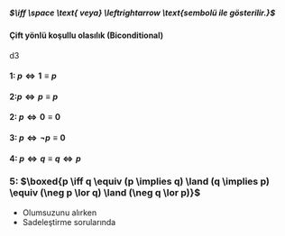 ##### $\iff \space \text{ veya} \leftrightarrow  \text{sembolü ile gösterilir.}$
#### $\text{Çift yönlü koşullu olasılık (Biconditional)}$
d3
#### 1: $p \iff 1 \equiv p$
#### 2:$p \iff p \equiv p$
#### 2: $p\iff 0 \equiv 0$
#### 3: $p \iff \neg p \equiv 0$
#### 4: $p \iff q \equiv q \iff p$
### 5: $\boxed{p \iff q \equiv (p \implies q) \land (q \implies p) \equiv (\neg p \lor q) \land (\neg q \lor p)}$
- Olumsuzunu alırken
- Sadeleştirme sorularında





